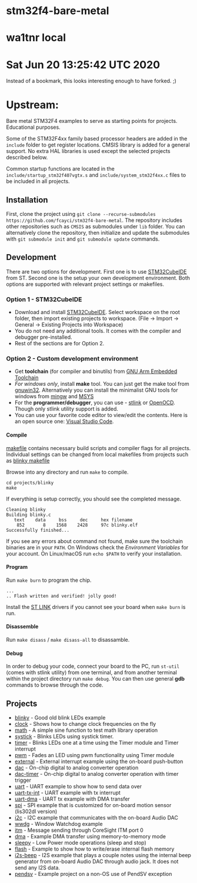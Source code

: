# stm32f4-bare-metal

# wa1tnr local

# Sat Jun 20 13:25:42 UTC 2020

Instead of a bookmark, this looks interesting enough to have forked. ;)

# Upstream:

Bare metal STM32F4 examples to serve as starting points for projects. Educational purposes.

Some of the STM32F4xx family based processor headers are added in the `include` folder to get register locations. CMSIS library is added for a general support. No extra HAL libraries is used except the selected projects described below.

Common startup functions are located in the `include/startup_stm32f407vgtx.s` and `include/system_stm32f4xx.c` files to be included in all projects.

## Installation

First, clone the project using `git clone --recurse-submodules https://github.com/fcayci/stm32f4-bare-metal`. The repository includes other repositories such as `CMSIS` as submodules under `lib` folder. You can alternatively clone the repository, then initialize and update the submodules with `git submodule init` and `git submodule update` commands.

## Development

There are two options for development. First one is to use [STM32CubeIDE](https://www.st.com/en/development-tools/stm32cubeide.html) from ST. Second one is the setup your own development environment. Both options are supported with relevant project settings or makefiles.

### Option 1 - STM32CubeIDE

- Download and install [STM32CubeIDE](https://www.st.com/en/development-tools/stm32cubeide.html). Select workspace on the root folder, then import existing projects to workspace. (File -> Import -> General -> Existing Projects into Workspace)
- You do not need any additional tools. It comes with the compiler and debugger pre-installed.
- Rest of the sections are for Option 2.

### Option 2 - Custom development environment

- Get **toolchain** (for compiler and binutils) from [GNU Arm Embedded Toolchain](https://developer.arm.com/open-source/gnu-toolchain/gnu-rm/downloads)
- *For windows only*, install **make** tool. You can just get the make tool from [gnuwin32](http://gnuwin32.sourceforge.net/packages/make.htm). Alternatively you can install the minimalist GNU tools for windows from [mingw](https://mingw-w64.org/) and [MSYS](https://www.msys2.org/)
- For the **programmer/debugger**, you can use - [stlink](https://github.com/texane/stlink) or [OpenOCD](http://openocd.org/). Though only stlink utility support is added.
- You can use your favorite code editor to view/edit the contents. Here is an open source one: [Visual Studio Code](https://code.visualstudio.com/).

#### Compile

[makefile](projects/armf4.mk) contains necessary build scripts and compiler flags for all projects. Individual settings can be changed from local makefiles from projects such as [blinky makefile](projects/blinky/makefile)

Browse into any directory and run `make` to compile.

```
cd projects/blinky
make
```

If everything is setup correctly, you should see the completed message.
```
Cleaning blinky
Building blinky.c
   text    data     bss     dec     hex filename
    852	      8	   1568	   2428	    97c	blinky.elf
Successfully finished...
```

If you see any errors about command not found, make sure the toolchain binaries are in your `PATH`. On Windows check the *Environment Variables* for your account. On Linux/macOS run `echo $PATH` to verify your installation.

#### Program

Run `make burn` to program the chip.
```
...
.. Flash written and verified! jolly good!
```

Install the [ST LINK](https://www.st.com/en/development-tools/st-link-v2.html) drivers if you cannot see your board when `make burn` is run.

#### Disassemble

Run `make disass` / `make disass-all` to disassamble.

#### Debug

In order to debug your code, connect your board to the PC, run `st-util` (comes with stlink utility) from one terminal, and from another terminal within the project directory run `make debug`. You can then use general **gdb** commands to browse through the code.

## Projects

* [blinky](projects/blinky/) - Good old blink LEDs example
* [clock](projects/clock/) - Shows how to change clock frequencies on the fly
* [math](projects/math/) - A simple sine function to test math library operation
* [systick](projects/systick/) - Blinks LEDs using systick timer.
* [timer](projects/timer/) - Blinks LEDs one at a time using the Timer module and Timer interrupt
* [pwm](projects/pwm/) - Fades an LED using pwm functionality using Timer module
* [external](projects/external/) - External interrupt example using the on-board push-button
* [dac](projects/dac/) - On-chip digital to analog converter operation
* [dac-timer](projects/dac-timer/) - On-chip digital to analog converter operation with timer trigger
* [uart](projects/uart/) - UART example to show how to send data over
* [uart-tx-int](projects/uart-tx-int/) - UART example with tx interrupt
* [uart-dma](projects/uart-dma/) - UART tx example with DMA transfer
* [spi](projects/spi/) - SPI example that is customized for on-board motion sensor (lis302dl version)
* [i2c](projects/i2c/) - I2C example that communicates with the on-board Audio DAC
* [wwdg](projects/wwdg/) - Window Watchdog example
* [itm](projects/itm/) - Message sending through CoreSight ITM port 0
* [dma](projects/dma/) - Example DMA transfer using memory-to-memory mode
* [sleepy](projects/sleepy/) - Low Power mode operations (sleep and stop)
* [flash](projects/flash/) - Example to show how to write/erase internal flash memory
* [i2s-beep](projects/i2s-beep/) - I2S example that plays a couple notes using the internal beep generator from on-board Audio DAC through audio jack. It does not send any I2S data.
* [pendsv](projects/pendsv) - Example project on a non-OS use of PendSV exception
